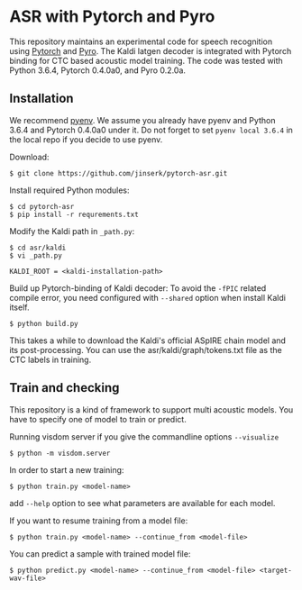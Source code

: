 # ASR with Pytorch and Pyro

This repository maintains an experimental code for speech recognition using [Pytorch](https://github.com/pytorch/pytorch) and [Pyro](https://github.com/pyro/pyro).
The Kaldi latgen decoder is integrated with Pytorch binding for CTC based acoustic model training.
The code was tested with Python 3.6.4, Pytorch 0.4.0a0, and Pyro 0.2.0a.

## Installation

We recommend [pyenv](https://github.com/pyenv/pyenv). We assume you already have pyenv and Python 3.6.4 and Pytorch 0.4.0a0 under it.
Do not forget to set `pyenv local 3.6.4` in the local repo if you decide to use pyenv.

Download:
```
$ git clone https://github.com/jinserk/pytorch-asr.git
```

Install required Python modules:
```
$ cd pytorch-asr
$ pip install -r requrements.txt
```

Modify the Kaldi path in `_path.py`:
```
$ cd asr/kaldi
$ vi _path.py

KALDI_ROOT = <kaldi-installation-path>
```

Build up Pytorch-binding of Kaldi decoder:
To avoid the `-fPIC` related compile error, you need configured with `--shared` option when install Kaldi itself.
```
$ python build.py
```
This takes a while to download the Kaldi's official ASpIRE chain model and its post-processing.
You can use the asr/kaldi/graph/tokens.txt file as the CTC labels in training.


## Train and checking

This repository is a kind of framework to support multi acoustic models. You have to specify one of model to train or predict.

Running visdom server if you give the commandline options `--visualize`
```
$ python -m visdom.server
```

In order to start a new training:
```
$ python train.py <model-name>
```
add `--help` option to see what parameters are available for each model.

If you want to resume training from a model file:
```
$ python train.py <model-name> --continue_from <model-file>
```

You can predict a sample with trained model file:
```
$ python predict.py <model-name> --continue_from <model-file> <target-wav-file>
```

